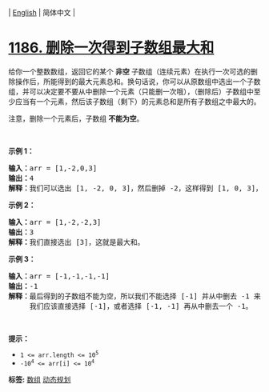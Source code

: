 | [English](README_EN.md) | 简体中文 |

# [1186. 删除一次得到子数组最大和](https://leetcode.cn/problems/maximum-subarray-sum-with-one-deletion)
<p>给你一个整数数组，返回它的某个&nbsp;<strong>非空</strong> 子数组（连续元素）在执行一次可选的删除操作后，所能得到的最大元素总和。换句话说，你可以从原数组中选出一个子数组，并可以决定要不要从中删除一个元素（只能删一次哦），（删除后）子数组中至少应当有一个元素，然后该子数组（剩下）的元素总和是所有子数组之中最大的。</p>

<p>注意，删除一个元素后，子数组 <strong>不能为空</strong>。</p>

<p>&nbsp;</p>

<p><strong>示例 1：</strong></p>

<pre>
<strong>输入：</strong>arr = [1,-2,0,3]
<strong>输出：</strong>4
<strong>解释：</strong>我们可以选出 [1, -2, 0, 3]，然后删掉 -2，这样得到 [1, 0, 3]，和最大。</pre>

<p><strong>示例 2：</strong></p>

<pre>
<strong>输入：</strong>arr = [1,-2,-2,3]
<strong>输出：</strong>3
<strong>解释：</strong>我们直接选出 [3]，这就是最大和。
</pre>

<p><strong>示例 3：</strong></p>

<pre>
<strong>输入：</strong>arr = [-1,-1,-1,-1]
<strong>输出：</strong>-1
<strong>解释：</strong>最后得到的子数组不能为空，所以我们不能选择 [-1] 并从中删去 -1 来得到 0。
     我们应该直接选择 [-1]，或者选择 [-1, -1] 再从中删去一个 -1。
</pre>

<p>&nbsp;</p>

<p><strong>提示：</strong></p>
<meta charset="UTF-8" />

<ul>
	<li><code>1 &lt;= arr.length &lt;= 10<sup>5</sup></code></li>
	<li><code>-10<sup>4</sup>&nbsp;&lt;= arr[i] &lt;= 10<sup>4</sup></code></li>
</ul>

**标签:**  [数组](https://leetcode.cn/tag/array) [动态规划](https://leetcode.cn/tag/dynamic-programming) 